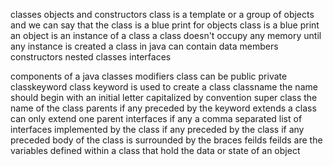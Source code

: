 classes
objects and constructors 
class is a template or a group of objects and we can say that the class is a blue print for objects
class is a blue print
an object is an instance of a class
a class doesn't occupy any memory until any instance is created
a class in java can contain data members constructors nested classes interfaces

components of a java classes
modifiers class can be public private
classkeyword class keyword is used to create a class
classname the name should begin with an initial letter capitalized by convention
super class the name of the class parents if any preceded by the keyword extends a class can only
extend one parent 
interfaces if any a comma separated list of interfaces implemented by the class if any preceded by the class if any preceded 
body of the class is surrounded by the braces 
feilds feilds are the variables defined within a class that hold the data or state of an object  